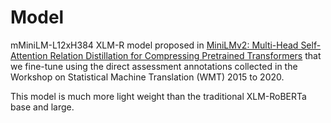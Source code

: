 # Model

mMiniLM-L12xH384 XLM-R model proposed in [MiniLMv2: Multi-Head Self-Attention Relation Distillation for Compressing Pretrained Transformers](https://arxiv.org/abs/2012.15828) that we fine-tune using the direct assessment annotations collected in the Workshop on Statistical Machine Translation (WMT) 2015 to 2020.

This model is much more light weight than the traditional XLM-RoBERTa base and large.


